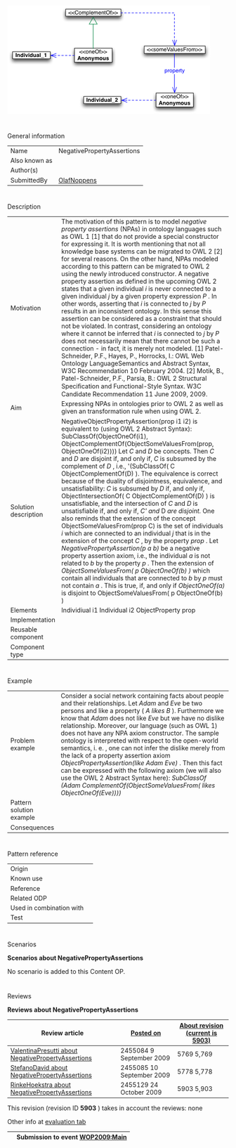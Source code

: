 [![Image:Npa-diagram.png](public/images/f/f1/Npa-diagram.png)](../Image/Npa-diagram.png "Image:Npa-diagram.png")





# 

 General information




|  |  |
| --- | --- |
|  Name  |  NegativePropertyAssertions  |
|  Also known as  |  |
|  Author(s)  |  |
|  SubmittedBy  | [OlafNoppens](../User/OlafNoppens "User:OlafNoppens")  |



  





# 

 Description




|  |  |
| --- | --- |
|  Motivation  |  The motivation of this pattern is to model _negative property assertions_  (NPAs) in ontology languages such as OWL 1 [1] that do not provide a special constructor for expressing it. It is worth mentioning that not all knowledge base systems can be migrated to OWL 2 [2] for several reasons. On the other hand, NPAs modeled according to this pattern can be migrated to OWL 2 using the newly introduced constructor.  A negative property assertion as defined in the upcoming OWL 2 states that a given individual _i_  is never connected to a given individual _j_  by a given property expression _P_  . In other words, asserting that _i_  is connected to _j_  by _P_  results in an inconsistent ontology. In this sense this assertion can be considered as a constraint that should not be violated. In contrast, considering an ontology where it cannot be inferred that _i_  is connected to _j_  by _P_  does not necessarily mean that there cannot be such a connection - in fact, it is merely not modeled.  [1] Patel-Schneider, P.F., Hayes, P., Horrocks, I.: OWL Web Ontology LanguageSemantics and Abstract Syntax, W3C Recommendation 10 February 2004.  [2] Motik, B., Patel-Schneider, P.F., Parsia, B.: OWL 2 Structural Speciﬁcation and Functional-Style Syntax. W3C Candidate Recommendation 11 June 2009, 2009.  |
|  Aim  |  Expressing NPAs in ontologies prior to OWL 2 as well as given an transformation rule when using OWL 2.  |
|  Solution description  |  NegativeObjectPropertyAssertion(prop i1 i2) is equivalent to (using OWL 2 Abstract Syntax):  SubClassOf(ObjectOneOf(i1), ObjectComplementOf(ObjectSomeValuesFrom(prop, ObjectOneOf(i2))))  Let _C_  and _D_  be concepts. Then _C_  and _D_  are disjoint if, and only if, _C_  is subsumed by the complement of _D_  , i.e., '(SubClassOf( C ObjectComplementOf(D) ).  The equivalence is correct because of the duality of disjointness, equivalence, and unsatisfiability: _C_  is subsumed by _D_  if, and only if, ObjectIntersectionOf( C ObjectComplementOf(D) ) is unsatisfiable, and the intersection of _C_  and _D_  is unsatisfiable if, and only if, _C' and_  D _are disjoint._  One also reminds that the extension of the concept ObjectSomeValuesFrom(prop C) is the set of individuals _i_  which are connected to an individual _j_  that is in the extension of the concept _C_  , by the property _prop_  .  Let _NegativePropertyAssertion(p a b)_  be a negative property assertion axiom, i.e., the individual _a_  is not related to _b_  by the property _p_  . Then the extension of _ObjectSomeValuesFrom( p ObjectOneOf(b) )_  which contain all individuals that are connected to _b_  by _p_  must not contain _a_  . This is true, if, and only if _ObjectOneOf(a)_  is disjoint to ObjectSomeValuesFrom( p ObjectOneOf(b) )  |
|  Elements  |  Individiual i1  Individual i2  ObjectProperty prop  |
|  Implementation  |  |
|  Reusable component  |  |
|  Component type  |  |



  





# 

 Example




|  |  |
| --- | --- |
|  Problem example  |  Consider a social network containing facts about people and their relationships.  Let _Adam_  and _Eve_  be two persons and like a property ( _A likes B_  ). Furthermore we know that _Adam_  does not like _Eve_  but we have no dislike relationship. Moreover, our language (such as OWL 1) does not have any NPA axiom constructor. The sample ontology is interpreted with respect to the open-world semantics, i. e. , one can not infer the dislike merely from the lack of a property assertion axiom _ObjectPropertyAssertion(like Adam Eve)_  . Then this fact can be expressed with the following axiom (we will also use the OWL 2 Abstract Syntax here): _SubClassOf (Adam ComplementOf(ObjectSomeValuesFrom( likes ObjectOneOf(Eve))))_  |
|  Pattern solution example  |  |
|  Consequences  |  |



  





# 

 Pattern reference




|  |  |
| --- | --- |
|  Origin  |  |
|  Known use  |  |
|  Reference  |  |
|  Related ODP  |  |
|  Used in combination with  |  |
|  Test  |  |



# 

 Scenarios




__Scenarios about NegativePropertyAssertions__ 


 No scenario is added to this Content OP.
 




# 

 Reviews




__Reviews about NegativePropertyAssertions__ 



|  Review article  | [Posted on](../Property/CreationDate "Property:CreationDate")  | [About revision (current is 5903)](../Property/ReviewAboutVersion "Property:ReviewAboutVersion")  |
| --- | --- | --- |
| [ValentinaPresutti about NegativePropertyAssertions](../Reviews/ValentinaPresutti_about_NegativePropertyAssertions "Reviews:ValentinaPresutti about NegativePropertyAssertions")  |  2455084  9 September 2009  |  5769  5,769  |
| [StefanoDavid about NegativePropertyAssertions](../Reviews/StefanoDavid_about_NegativePropertyAssertions "Reviews:StefanoDavid about NegativePropertyAssertions")  |  2455085  10 September 2009  |  5778  5,778  |
| [RinkeHoekstra about NegativePropertyAssertions](../Community/RinkeHoekstra_about_NegativePropertyAssertions "Community:RinkeHoekstra about NegativePropertyAssertions")  |  2455129  24 October 2009  |  5903  5,903  |



 This revision (revision ID
 __5903__ 
 ) takes in account the reviews: none
 



 Other info at
 [evaluation tab](http://ontologydesignpatterns.org/wiki/index.php?title=Submissions:NegativePropertyAssertions&action=evaluation "http://ontologydesignpatterns.org/wiki/index.php?title=Submissions:NegativePropertyAssertions&action=evaluation") 





  






|  |  Submission to event [WOP2009:Main](http://ontologydesignpatterns.org/wiki/WOP2009:Main "WOP2009:Main")  |
| --- | --- |